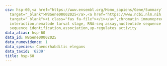 ```yaml
---
csv: hsp-60,<a href="https://www.ensembl.org/Homo_sapiens/Gene/Summary?db=core;g=WBGene00002025"
  target="_blank">WBGene00002025</a>,<a href="https://www.ncbi.nlm.nih.gov/pubmed/27688402"
  target="_blank"><i class="fas fa-file"></i></a>",chromatin immunoprecipitation assay,direct
  interaction,nematode larval stage, RNA-seq assay,nucleotide sequence identification,nucleotide
  sequence identification,association,up-regulates activity
data_alias: hsp-60
data_id: WBGene00002025
data_numevidence: 1
data_species: Caenorhabditis elegans
data_taxid: '6239'
title: hsp-60
---
```

